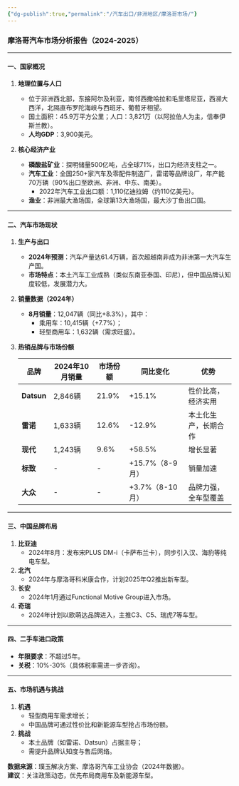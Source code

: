 ```yaml
---
{"dg-publish":true,"permalink":"/汽车出口/非洲地区/摩洛哥市场/"}
---
```


### 摩洛哥汽车市场分析报告（2024-2025）

---

#### ​**​一、国家概况​**​

1. ​**​地理位置与人口​**​
    
    - 位于非洲西北部，东接阿尔及利亚，南邻西撒哈拉和毛里塔尼亚，西濒大西洋，北隔直布罗陀海峡与西班牙、葡萄牙相望。
    - 国土面积：45.9万平方公里；人口：3,821万（以阿拉伯人为主，信奉伊斯兰教）。
    - ​**​人均GDP​**​：3,900美元。
2. ​**​核心经济产业​**​
    
    - ​**​磷酸盐矿业​**​：探明储量500亿吨，占全球71%，出口为经济支柱之一。
    - ​**​汽车工业​**​：全国250+家汽车及零配件制造厂，雷诺等品牌设厂，年产能70万辆（90%出口至欧洲、非洲、中东、南美）。
        - 2022年汽车工业出口额：1,110亿迪拉姆（约110亿美元）。
    - ​**​渔业​**​：非洲最大渔场国，全球第13大渔场国，最大沙丁鱼出口国。

---

#### ​**​二、汽车市场现状​**​

1. ​**​生产与出口​**​
    
    - ​**​2024年预测​**​：汽车产量达61.4万辆，首次超越南非成为非洲第一大汽车生产国。
    - ​**​市场特点​**​：本土汽车工业成熟（类似东南亚泰国、印尼），但中国品牌认知度较低，发展潜力大。
2. ​**​销量数据（2024年）​**​
    
    - ​**​8月销量​**​：12,047辆（同比+8.3%），其中：
        - 乘用车：10,415辆（+7.7%）；
        - 轻型商用车：1,632辆（需求旺盛）。
3. ​**​热销品牌与市场份额​**​
    
    |​**​品牌​**​|​**​2024年10月销量​**​|​**​市场份额​**​|​**​同比变化​**​|​**​优势​**​|
    |---|---|---|---|---|
    |​**​Datsun​**​|2,846辆|21.9%|+15.1%|性价比高，经济实用|
    |​**​雷诺​**​|1,633辆|12.6%|-12.9%|本土化生产，长期合作|
    |​**​现代​**​|1,243辆|9.6%|+58.5%|增长显著|
    |​**​标致​**​|-|-|+15.7%（8-9月）|销量加速|
    |​**​大众​**​|-|-|+3.7%（8-10月）|品牌力强，全车型覆盖|
    

---

#### ​**​三、中国品牌布局​**​

1. ​**​比亚迪​**​
    - 2024年8月：发布宋PLUS DM-i（卡萨布兰卡），同步引入汉、海豹等纯电车型。
2. ​**​北汽​**​
    - 2024年与摩洛哥科米康合作，计划2025年Q2推出新车型。
3. ​**​长安​**​
    - 2024年1月通过Functional Motive Group进入市场。
4. ​**​奇瑞​**​
    - 2024年计划以欧萌达品牌进入，主推C3、C5、瑞虎7等车型。

---

#### ​**​四、二手车进口政策​**​

- ​**​年限要求​**​：不超过5年。
- ​**​关税​**​：10%-30%（具体税率需进一步咨询）。

---

#### ​**​五、市场机遇与挑战​**​

1. ​**​机遇​**​
    - 轻型商用车需求增长；
    - 中国品牌可通过性价比和新能源车型抢占市场份额。
2. ​**​挑战​**​
    - 本土品牌（如雷诺、Datsun）占据主导；
    - 需提升品牌认知度与售后网络。

​**​数据来源​**​：璞玉解决方案、摩洛哥汽车工业协会（2024年数据）。  
​**​建议​**​：关注政策动态，优先布局商用车及新能源车型。